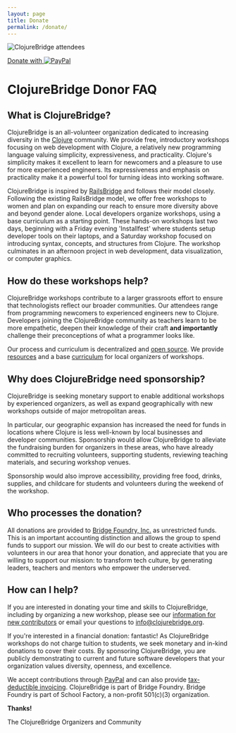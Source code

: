 ```yaml
---
layout: page
title: Donate
permalink: /donate/
---
```


![ClojureBridge attendees](../assets/images/header-donate.jpg)

<div id="paypal-button">
  <a class="button-donate" href="https://www.paypal.com/cgi-bin/webscr?cmd=_s-xclick&amp;hosted_button_id=ZMZ6KBJVU23LS">Donate with <img alt="PayPal" src="https://www.paypalobjects.com/webstatic/en_US/i/buttons/PP_logo_h_100x26.png">
  </a>
</div>

# ClojureBridge Donor FAQ

## What is ClojureBridge?

ClojureBridge is an all-volunteer organization dedicated to increasing diversity in the [Clojure](http://clojure.org/) community. We provide free, introductory workshops focusing on web development with Clojure, a relatively new programming language valuing simplicity, expressiveness, and practicality. Clojure's simplicity makes it excellent to learn for newcomers and a pleasure to use for more experienced engineers. Its expressiveness and emphasis on practicality make it a powerful tool for turning ideas into working software.

ClojureBridge is inspired by [RailsBridge](http://railsbridge.org/) and follows their model closely. Following the existing RailsBridge model, we offer free workshops to women and plan on expanding our reach to ensure more diversity above and beyond gender alone. Local developers organize workshops, using a base curriculum as a starting point. These hands-on workshops last two days, beginning with a Friday evening 'Installfest' where students setup developer tools on their laptops, and a Saturday workshop focused on introducing syntax, concepts, and structures from Clojure. The workshop culminates in an afternoon project in web development, data visualization, or computer graphics.

## How do these workshops help?

ClojureBridge workshops contribute to a larger grassroots effort to ensure that technologists reflect our broader communities. Our attendees range from programming newcomers to experienced engineers new to Clojure. Developers joining the ClojureBridge community as teachers learn to be more empathetic, deepen their knowledge of their craft **and importantly** challenge their preconceptions of what a programmer looks like.

Our process and curriculum is decentralized and [open source](https://github.com/clojurebridge). We provide [resources](https://github.com/ClojureBridge/organizing) and a base [curriculum](https://github.com/ClojureBridge/curriculum) for local organizers of workshops.

## Why does ClojureBridge need sponsorship?

ClojureBridge is seeking monetary support to enable additional workshops by experienced organizers, as well as expand geographically with new workshops outside of major metropolitan areas.

In particular, our geographic expansion has increased the need for funds in locations where Clojure is less well-known by local businesses and developer communities. Sponsorship would allow ClojureBridge to alleviate the fundraising burden for organizers in these areas, who have already committed to recruiting volunteers, supporting students, reviewing teaching materials, and securing workshop venues.

Sponsorship would also improve accessibility, providing free food, drinks, supplies, and childcare for students and volunteers during the weekend of the workshop.

## Who processes the donation?

All donations are provided to [Bridge Foundry, Inc.](https://bridgefoundry.org) as unrestricted funds.  This is an important accounting distinction and allows the group to spend funds to support our mission.  We will do our best to create activities with volunteers in our area that honor your donation, and appreciate that you are willing to support our mission: to transform tech culture, by generating leaders, teachers and mentors who empower the underserved.

## How can I help?

If you are interested in donating your time and skills to ClojureBridge, including by organizing a new workshop, please see our [information for new contributors](http://www.clojurebridge.org/get-involved) or email your questions to <info@clojurebridge.org>.

If you're interested in a financial donation: fantastic! As ClojureBridge workshops do not charge tuition to students, we seek monetary and in-kind donations to cover their costs. By sponsoring ClojureBridge, you are publicly demonstrating to current and future software developers that your organization values diversity, openness, and excellence.

We accept contributions through [PayPal](https://www.paypal.com/cgi-bin/webscr?cmd=_s-xclick&hosted_button_id=3L8RHEQS3QHPA) and can also provide [tax-deductible invoicing](https://docs.google.com/forms/d/1gu6WG2Nifj_579VhML_KZWpvi0bM0YpqsgZptSmU6Lw/viewform). ClojureBridge is part of Bridge Foundry. Bridge Foundry is part of School Factory, a non-profit 501(c)(3) organization.

**Thanks!**

The ClojureBridge Organizers and Community
